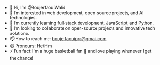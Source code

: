 - 👋 Hi, I’m @BoujerfaouiWalid
- 👀 I’m interested in web development, open-source projects, and AI technologies.
- 🌱 I’m currently learning full-stack development, JavaScript, and Python. 
- 💞️ I’m looking to collaborate on open-source projects and innovative tech solutions.
- 📫 How to reach me: boujerfaouipro@gmail.com
- 😄 Pronouns: He/Him
- ⚡ Fun fact: I'm a huge basketball fan 🏀 and love playing whenever I get the chance!

<!---
BoujerfaouiWalid/BoujerfaouiWalid is a ✨ special ✨ repository because its `README.md` (this file) appears on your GitHub profile.
You can click the Preview link to take a look at your changes.
--->
